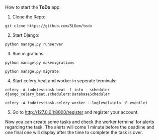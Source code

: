 How to start the **ToDo** app:

1. Clone the Repo:

`git clone https://github.com/SLDem/todo`

2. Start Django:

`python manage.py runserver`

3. Run migrations:

`python manage.py makemigrations`

`python manage.py migrate`

4. Start celery beat and worker in seperate terminals:

`celery -A todotesttask beat -l info --scheduler django_celery_beat.schedulers:DatabaseScheduler`

`celery -A todotesttask.celery worker --loglevel=info -P eventlet`

5. Go to http://127.0.0.1:8000/register and register your account.

Now you can create some tasks and check the worker terminal for alerts regarding the task. The alerts will come 1 minute before the deadline and one final one will display after the time to complete the task is over.
